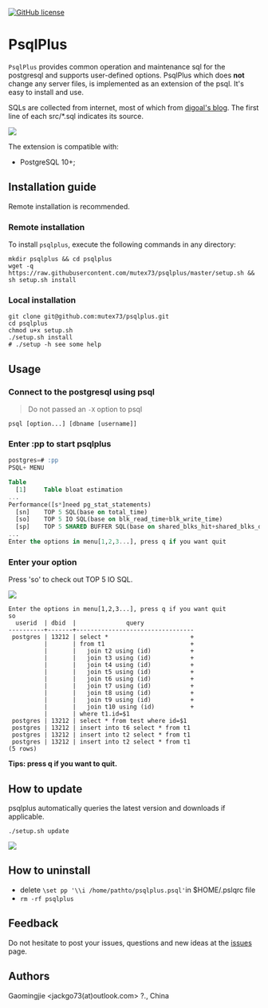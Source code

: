 [![GitHub license](https://img.shields.io/badge/license-PostgreSQL-blue.svg)](https://raw.githubusercontent.com/postgrespro/pg_pathman/master/LICENSE)
# PsqlPlus

`PsqlPlus` provides common operation and maintenance sql for the postgresql and supports user-defined options. PsqlPlus which does **not** change any server files, is implemented as an extension of the psql. It's easy to install and use.

SQLs are collected from internet, most of which from [digoal's blog](https://github.com/digoal/blog). The first line of each src/*.sql indicates its source.

![](snapshot/snapshot.png)

The extension is compatible with:

 * PostgreSQL 10+;


## Installation guide

Remote installation is recommended.

### Remote installation

To install `psqlplus`, execute the following commands in any directory:

```shell
mkdir psqlplus && cd psqlplus
wget -q https://raw.githubusercontent.com/mutex73/psqlplus/master/setup.sh && sh setup.sh install
```

### Local installation

```shell
git clone git@github.com:mutex73/psqlplus.git
cd psqlplus
chmod u+x setup.sh 
./setup.sh install
# ./setup -h see some help
```

## Usage

### Connect to the postgresql using psql

>  Do not passed an `-X` option to psql

```shell
psql [option...] [dbname [username]]
```

### Enter **:pp** to start psqlplus

```sql
postgres=# :pp
PSQL+ MENU             

Table
  [1]     Table bloat estimation
...
Performance([s*]need pg_stat_statements)
  [sn]    TOP 5 SQL(base on total_time)
  [so]    TOP 5 IO SQL(base on blk_read_time+blk_write_time)
  [sp]    TOP 5 SHARED BUFFER SQL(base on shared_blks_hit+shared_blks_dirtied)
...
Enter the options in menu[1,2,3...], press q if you want quit
```

### Enter your option

Press 'so' to check out TOP 5 IO SQL.

![](snapshot/snapshot1.png)

```
Enter the options in menu[1,2,3...], press q if you want quit
so
  userid  | dbid  |              query              
----------+-------+---------------------------------
 postgres | 13212 | select *                       +
          |       | from t1                        +
          |       |   join t2 using (id)           +
          |       |   join t3 using (id)           +
          |       |   join t4 using (id)           +
          |       |   join t5 using (id)           +
          |       |   join t6 using (id)           +
          |       |   join t7 using (id)           +
          |       |   join t8 using (id)           +
          |       |   join t9 using (id)           +
          |       |   join t10 using (id)          +
          |       | where t1.id=$1
 postgres | 13212 | select * from test where id=$1
 postgres | 13212 | insert into t6 select * from t1
 postgres | 13212 | insert into t2 select * from t1
 postgres | 13212 | insert into t2 select * from t1
(5 rows)
```

**Tips: press q if you want to quit.**

## How to update

psqlplus automatically queries the latest version and downloads if applicable.

```shell
./setup.sh update
```

![](snapshot/snapshot3.png)

## How to uninstall

- delete `\set pp '\\i /home/pathto/psqlplus.psql'`in $HOME/.pslqrc file 
- `rm -rf psqlplus`

## Feedback

Do not hesitate to post your issues, questions and new ideas at the [issues](https://github.com/mutex73/psqlplus/issues) page.

## Authors

Gaomingjie <jackgo73(at)outlook.com> ?., China
